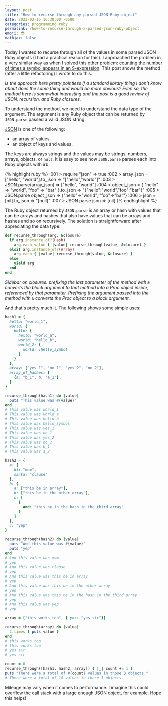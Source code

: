```yaml
---
layout: post
title: "How to recurse through any parsed JSON Ruby object"
date: 2023-03-15 16:30:00 -0500
categories: programming ruby
permalink: /how-to-recurse-through-a-parsed-json-ruby-object
emoji: 😎
mathjax: false
---
```


Today I wanted to recurse through all of the values in some parsed JSON Ruby objects (I had a practical reason for this). I approached the problem in a very similar way as when I solved this other problem: [counting the number of times a symbol appears in an S-expression](/how-to-design-programs). This post shows the method (after a little refactoring) I wrote to do this.

*Is the approach here pretty pointless if a standard library thing I don't know about does the same thing and would be more obvious? Even so, the method here is somewhat interesting and the post is a good review of JSON, recursion, and Ruby closures.*

To understand the method, we need to understand the data type of the argument. The argument is any Ruby object that can be returned by `JSON.parse` passed a valid JSON string.

[JSON](https://en.wikipedia.org/wiki/JSON) is one of the following:
- an array of values
- an object of keys and values.

The keys are always strings and the values may be strings, numbers, arrays, objects, or `null`. It is easy to see how `JSON.parse` parses each into Ruby objects with irb:

{% highlight ruby %}
:001 > require "json"
 => true
:002 > array_json = ["hello", "world"].to_json
 => "[\"hello\",\"world\"]"
:003 > JSON.parse(array_json)
 => ["hello", "world"]
:004 > object_json = { "hello" => "world", "foo" => "bar" }.to_json
 => "{\"hello\":\"world\",\"foo\":\"bar\"}"
:005 > JSON.parse object_json
 => {"hello"=>"world", "foo"=>"bar"}
:006 > json = [nil].to_json
 => "[null]"
:007 > JSON.parse json
 => [nil]
{% endhighlight %}

The Ruby object returned by `JSON.parse` is an array or hash with values that can be arrays and hashes that also have values that can be arrays and hashes and so on recursively. The solution is straightforward after appreciating the data type:

```ruby
def recurse_through(arg, &closure)
  if arg.instance_of?(Hash)
    arg.each_value { |value| recurse_through(value, &closure) }
  elsif arg.instance_of?(Array)
    arg.each { |value| recurse_through(value, &closure) }
  else
    yield arg
  end
end
```

*Sidebar on closures: prefixing the last parameter of the method with `&` converts the block argument to that method into a Proc object inside, referenced by that parameter. Prefixing the argument passed into the method with `&` converts the Proc object to a block argument.*

And that's pretty much it. The following shows some simple uses:

```ruby
hash1 = {
  hello: "world_1",
  world: {
    hello: {
      hello: "world_a",
      world: "hello_b",
      world_2: {
        world: :hello_symbol
      }
    }
  },
  array: ["yes_1", "no_1", "yes_2", "no_2"],
  array_of_hashes: [
    {a: "b_1", b: "a_2"}
  ]
}

recurse_through(hash1) do |value|
  puts "This value was #{value}"
end
# This value was world_1
# This value was world_a
# This value was hello_b
# This value was hello_symbol
# This value was yes_1
# This value was no_1
# This value was yes_2
# This value was no_2
# This value was b_1
# This value was a_2

hash2 = {
  a: {
    hi: "mom",
    santa: "clause"
  },
  b: {
    a: ["this be in array"],
    b: ["this be in the other array"],
    c: [
      {
        and: "this be in the hash in the third array"
      }
    ]
  },
  c: "yep"
}

recurse_through(hash2) do |value|
  puts "And this value was #{value}"
  puts "yep"
end
# And this value was mom
# yep
# And this value was clause
# yep
# And this value was this be in array
# yep
# And this value was this be in the other array
# yep
# And this value was this be in the hash in the third array
# yep
# And this value was yep
# yep

array = ["this works too", { yes: "yes sir"}]

recurse_through(array) do |value|
  2.times { puts value }
end
# this works too
# this works too
# yes sir
# yes sir

count = 0
recurse_through([hash1, hash2, array]) { |_| count += 1 }
puts "There were a total of #{count} values in those 3 objects."
# There were a total of 18 values in those 3 objects.

```

Mileage may vary when it comes to performance. I imagine this could overflow the call stack with a large enough JSON object, for example. Hope this helps!
